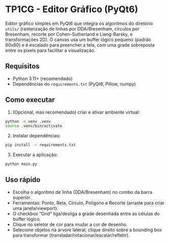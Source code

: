 # TP1CG - Editor Gráfico (PyQt6)

Editor gráfico simples em PyQt6 que integra os algoritmos do diretório `utils/` (rasterização de linhas por DDA/Bresenham, círculos por Bresenham, recorte por Cohen-Sutherland e Liang-Barsky, e transformações 2D). O canvas usa um buffer lógico pequeno (padrão 80x80) e é escalado para preencher a tela, com uma grade sobreposta entre os pixels para facilitar a visualização.

## Requisitos

- Python 3.11+ (recomendado)
- Dependências do `requirements.txt` (PyQt6, Pillow, numpy)

## Como executar

1) (Opcional, mas recomendado) criar e ativar ambiente virtual:

```bash
python -m venv .venv
source .venv/bin/activate
```

2) Instalar dependências:

```bash
pip install -r requirements.txt
```

3) Executar a aplicação:

```bash
python main.py
```

## Uso rápido

- Escolha o algoritmo de linha (DDA/Bresenham) no combo da barra superior.
- Ferramentas: Ponto, Reta, Círculo, Polígono e Recorte (arraste para criar uma janela/viewport).
- O checkbox “Grid” liga/desliga a grade desenhada entre as células do buffer lógico.
- Clique no seletor de cor para mudar a cor de desenho.
- Selecione objetos na árvore lateral; clique direito sobre a bounding box para transformar (transladar/rotacionar/escalar/refletir).
